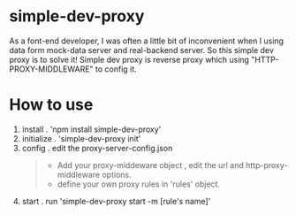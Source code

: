 # simple-dev-proxy
As a font-end developer, I was often a little bit of inconvenient when I using data form mock-data server and real-backend server.
So this simple dev proxy is to solve it!
Simple dev proxy is reverse proxy which using "HTTP-PROXY-MIDDLEWARE" to config it.
# How to use
1. install . 'npm install simple-dev-proxy'
2. initialize . 'simple-dev-proxy init'
3. config . edit the proxy-server-config.json
    > - Add your proxy-middeware object , edit the url and http-proxy-middleware options.
    > - define your own proxy rules in 'rules' object.
4. start . run 'simple-dev-proxy start -m [rule's name]'
